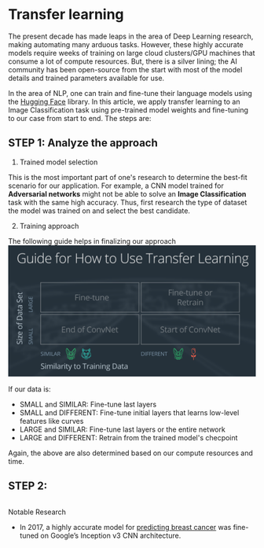Transfer learning
=================

The present decade has made leaps in the area of Deep Learning research, making automating many arduous tasks. However, these highly accurate models require weeks of training on large cloud clusters/GPU machines that consume a lot of compute resources. But, there is a silver lining; the AI community has been open-source from the start with most of the model details and trained parameters available for use.

In the area of NLP, one can train and fine-tune their language models using the [Hugging Face](https://huggingface.co/) library. In this article, we apply transfer learning to an Image Classification task using pre-trained model weights and fine-tuning to our case from start to end. The steps are:

## STEP 1: Analyze the approach

1. Trained model selection

This is the most important part of one's research to determine the best-fit scenario for our application. For example, a CNN model trained for **Adversarial networks** might not be able to solve an **Image Classification** task with the same high accuracy. Thus, first research the type of dataset the model was trained on and select the best candidate.

2. Training approach

The following guide helps in finalizing our approach
![](assets/transfer-learning-guide.png)

If our data is:
- SMALL and SIMILAR: Fine-tune last layers
- SMALL and DIFFERENT: Fine-tune initial layers that learns low-level features like curves
- LARGE and SIMILAR: Fine-tune last layers or the entire network
- LARGE and DIFFERENT: Retrain from the trained model's checpoint

Again, the  above are also determined based on our compute resources and time.

## STEP 2: 

```python

```

Notable Research

- In 2017, a highly accurate model for [predicting breast cancer](https://www.nature.com/articles/nature21056.epdf) was fine-tuned on Google’s Inception v3 CNN architecture. 

